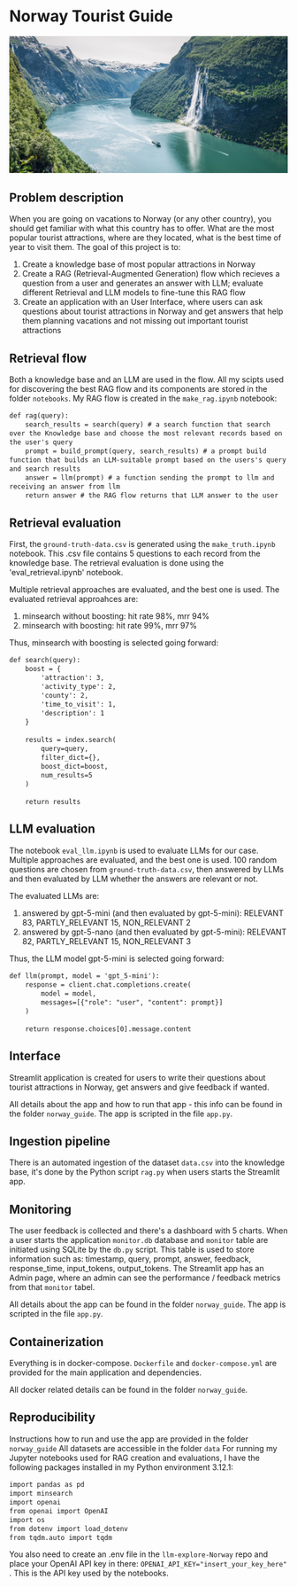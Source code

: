 # Norway Tourist Guide
![Fjord](https://github.com/belaz19/llm-explore-Norway/blob/main/fjord.jpg)
## Problem description
When you are going on vacations to Norway (or any other country), you should get familiar with what this country has to offer. What are the most popular tourist attractions, where are they located, what is the best time of year to visit them. The goal of this project is to:
1. Create a knowledge base of most popular attractions in Norway
2. Create a RAG (Retrieval-Augmented Generation) flow  which recieves a question from a user and generates an answer with LLM; evaluate different Retrieval and LLM models to fine-tune this RAG flow
3. Create an application with an User Interface, where users can ask questions about tourist attractions in Norway and get answers that help them planning vacations and not missing out important tourist attractions

## Retrieval flow
Both a knowledge base and an LLM are used in the flow. All my scipts used for discovering the best RAG flow and its components are stored in the folder `notebooks`.
My RAG flow is created in the `make_rag.ipynb` notebook:
```
def rag(query):
    search_results = search(query) # a search function that search over the Knowledge base and choose the most relevant records based on the user's query
    prompt = build_prompt(query, search_results) # a prompt build function that builds an LLM-suitable prompt based on the users's query and search results
    answer = llm(prompt) # a function sending the prompt to llm and receiving an answer from llm
    return answer # the RAG flow returns that LLM answer to the user
```

## Retrieval evaluation
First, the `ground-truth-data.csv` is generated using the `make_truth.ipynb` notebook. This .csv file contains 5 questions to each record from the knowledge base. The retrieval evaluation is done using the 'eval_retrieval.ipynb' notebook.

Multiple retrieval approaches are evaluated, and the best one is used.
The evaluated retrieval approahces are:
1. minsearch without boosting: hit rate 98%, mrr 94%
2. minsearch with boosting: hit rate 99%, mrr 97%

Thus, minsearch with boosting is selected going forward:
```
def search(query):
    boost = {
        'attraction': 3,
        'activity_type': 2,
        'county': 2,
        'time_to_visit': 1,
        'description': 1
    }

    results = index.search(
        query=query,
        filter_dict={},
        boost_dict=boost,
        num_results=5
    )

    return results
```

## LLM evaluation
The notebook `eval_llm.ipynb` is used to evaluate LLMs for our case. Multiple approaches are evaluated, and the best one is used.
100 random questions are chosen from `ground-truth-data.csv`, then answered by LLMs and then evaluated by LLM whether the answers are relevant or not.

The evaluated LLMs are:
1. answered by gpt-5-mini (and then evaluated by gpt-5-mini): RELEVANT 83, PARTLY_RELEVANT 15, NON_RELEVANT 2
2. answered by gpt-5-nano (and then evaluated by gpt-5-mini): RELEVANT 82, PARTLY_RELEVANT 15, NON_RELEVANT 3

Thus, the LLM model gpt-5-mini is selected going forward:
```
def llm(prompt, model = 'gpt_5-mini'):
    response = client.chat.completions.create(
        model = model,
        messages=[{"role": "user", "content": prompt}]
    )

    return response.choices[0].message.content
```

## Interface
Streamlit application is created for users to write their questions about tourist attractions in Norway, get answers and give feedback if wanted.

All details about the app and how to run that app - this info can be found in the folder `norway_guide`. The app is scripted in the file `app.py`.

## Ingestion pipeline
There is an automated ingestion of the dataset `data.csv` into the knowledge base, it's done by the Python script `rag.py` when users starts the Streamlit app.

## Monitoring
The user feedback is collected and there's a dashboard with 5 charts.
When a user starts the application `monitor.db` database and `monitor` table are initiated using SQLite by the `db.py` script. This table is used to store information such as: timestamp, query, prompt, answer, feedback, response_time, input_tokens, output_tokens.
The Streamlit app has an Admin page, where an admin can see the performance / feedback metrics from that `monitor` tabel.

All details about the app can be found in the folder `norway_guide`. The app is scripted in the file `app.py`.

## Containerization
Everything is in docker-compose. `Dockerfile` and `docker-compose.yml` are provided for the main application and dependencies.

All docker related details can be found in the folder `norway_guide`.

## Reproducibility
Instructions how to run and use the app are provided in the folder `norway_guide`
All datasets are accessible in the folder `data`
For running my Jupyter notebooks used for RAG creation and evaluations, I have the following packages installed in my Python environment 3.12.1:
```
import pandas as pd
import minsearch
import openai
from openai import OpenAI
import os
from dotenv import load_dotenv
from tqdm.auto import tqdm
```
You also need to create an .env file in the `llm-explore-Norway` repo and place your OpenAI API key in there:
`OPENAI_API_KEY="insert_your_key_here"` . This is the API key used by the notebooks.
